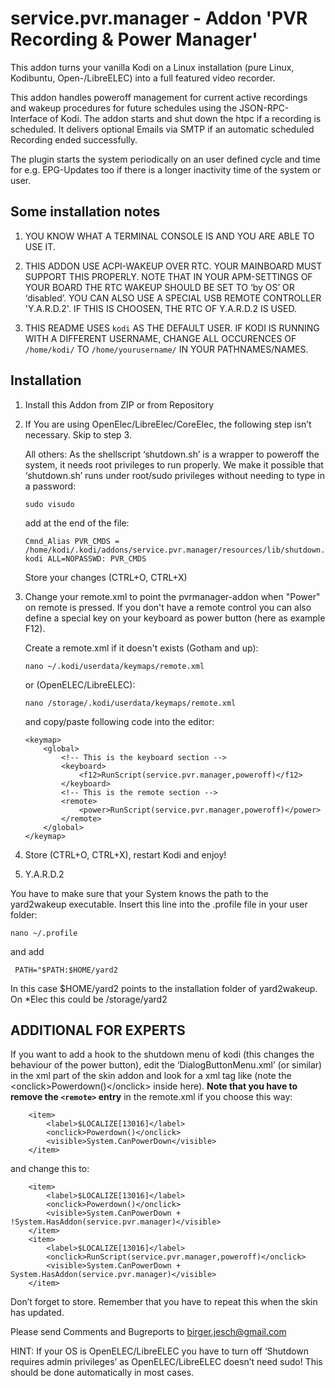 service.pvr.manager - Addon 'PVR Recording & Power Manager'  
===========================================================

This addon turns your vanilla Kodi on a Linux installation (pure Linux, Kodibuntu, Open-/LibreELEC) into a full featured video recorder.

This addon handles poweroff management for current active recordings and wakeup procedures for future schedules using the JSON-RPC-Interface of Kodi. The addon starts and shut down the htpc if a recording is scheduled. It delivers optional Emails via SMTP if an automatic scheduled Recording ended successfully.

The plugin starts the system periodically on an user defined cycle and time for e.g. EPG-Updates too if there is a longer inactivity time of the system or user.


Some installation notes
-----------------------

1.	YOU KNOW WHAT A TERMINAL CONSOLE IS AND YOU ARE ABLE TO USE IT.

2.	THIS ADDON USE ACPI-WAKEUP OVER RTC. YOUR MAINBOARD MUST SUPPORT THIS PROPERLY. NOTE THAT IN YOUR APM-SETTINGS OF YOUR BOARD THE RTC WAKEUP SHOULD BE SET TO ‘by OS’ OR ‘disabled’. YOU CAN ALSO USE A SPECIAL USB REMOTE CONTROLLER 'Y.A.R.D.2'. IF THIS IS CHOOSEN, THE RTC OF Y.A.R.D.2 IS USED.

3.	THIS README USES ```kodi``` AS THE DEFAULT USER. IF KODI IS RUNNING WITH A DIFFERENT USERNAME, CHANGE ALL OCCURENCES OF ```/home/kodi/``` TO ```/home/yourusername/``` IN YOUR PATHNAMES/NAMES.

Installation
------------

1.	Install this Addon from ZIP or from Repository

2.	If You are using OpenElec/LibreElec/CoreElec, the following step isn’t necessary. Skip to step 3.

    All others: As the shellscript ‘shutdown.sh’ is a wrapper to poweroff the system, it needs root privileges to run properly. We make it possible that ‘shutdown.sh’ runs under root/sudo privileges without needing to type in a password:

	    sudo visudo

    add at the end of the file:
	
        Cmnd_Alias PVR_CMDS = /home/kodi/.kodi/addons/service.pvr.manager/resources/lib/shutdown.sh
        kodi ALL=NOPASSWD: PVR_CMDS

    Store your changes (CTRL+O, CTRL+X)

3.	Change your remote.xml to point the pvrmanager-addon when "Power" on remote is pressed. If you don't have a remote control you can also define a special key on your keyboard as power button (here as example F12).

    Create a remote.xml if it doesn't exists (Gotham and up):

        nano ~/.kodi/userdata/keymaps/remote.xml
        
    or (OpenELEC/LibreELEC):
        
        nano /storage/.kodi/userdata/keymaps/remote.xml

    and copy/paste following code into the editor: 

        <keymap>
            <global>
                <!-- This is the keyboard section -->
                <keyboard>
                    <f12>RunScript(service.pvr.manager,poweroff)</f12>
                </keyboard>
                <!-- This is the remote section -->
                <remote>
                    <power>RunScript(service.pvr.manager,poweroff)</power>
                </remote>
            </global>
        </keymap>

4.	Store (CTRL+O, CTRL+X), restart Kodi and enjoy!

5.  Y.A.R.D.2

You have to make sure that your System knows the path to the yard2wakeup executable. Insert this line into the .profile file in your user folder:

    nano ~/.profile
    
and add

     PATH="$PATH:$HOME/yard2
     
In this case $HOME/yard2 points to the installation folder of yard2wakeup. On *Elec this could be /storage/yard2

ADDITIONAL FOR EXPERTS
----------------------

If you want to add a hook to the shutdown menu of kodi (this changes the behaviour of the power button), edit the ‘DialogButtonMenu.xml’ (or similar) in the xml part of the skin addon and look for a xml tag like (note the &lt;onclick&gt;Powerdown()&lt;/onclick&gt; inside here). <b>Note that you have to remove the `<remote>` entry</b> in the remote.xml if you choose this way:

        <item>
            <label>$LOCALIZE[13016]</label>
            <onclick>Powerdown()</onclick>
            <visible>System.CanPowerDown</visible>
        </item>

and change this to:

        <item>
            <label>$LOCALIZE[13016]</label>
            <onclick>Powerdown()</onclick>
            <visible>System.CanPowerDown + !System.HasAddon(service.pvr.manager)</visible>
        </item>
        <item>
            <label>$LOCALIZE[13016]</label>
            <onclick>RunScript(service.pvr.manager,poweroff)</onclick>
            <visible>System.CanPowerDown + System.HasAddon(service.pvr.manager)</visible>
        </item>

Don’t forget to store. Remember that you have to repeat this when the skin has updated.

Please send Comments and Bugreports to birger.jesch@gmail.com

HINT: If your OS is OpenELEC/LibreELEC you have to turn off ‘Shutdown requires admin privileges’ as OpenELEC/LibreELEC doesn’t need sudo! This should be done automatically in most cases.
